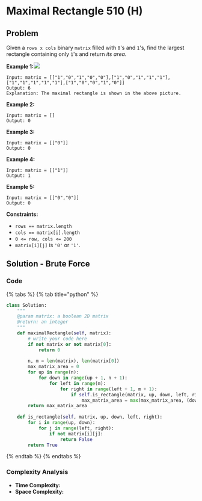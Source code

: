 # Maximal Rectangle 510 \(H\)

## Problem

Given a `rows x cols` binary `matrix` filled with `0`'s and `1`'s, find the largest rectangle containing only `1`'s and return _its area_.

**Example 1:**![](https://assets.leetcode.com/uploads/2020/09/14/maximal.jpg)

```text
Input: matrix = [["1","0","1","0","0"],["1","0","1","1","1"],["1","1","1","1","1"],["1","0","0","1","0"]]
Output: 6
Explanation: The maximal rectangle is shown in the above picture.
```

**Example 2:**

```text
Input: matrix = []
Output: 0
```

**Example 3:**

```text
Input: matrix = [["0"]]
Output: 0
```

**Example 4:**

```text
Input: matrix = [["1"]]
Output: 1
```

**Example 5:**

```text
Input: matrix = [["0","0"]]
Output: 0
```

**Constraints:**

* `rows == matrix.length`
* `cols == matrix[i].length`
* `0 <= row, cols <= 200`
* `matrix[i][j]` is `'0'` or `'1'`.

## Solution - Brute Force

### Code

{% tabs %}
{% tab title="python" %}
```python
class Solution:
    """
    @param matrix: a boolean 2D matrix
    @return: an integer
    """
    def maximalRectangle(self, matrix):
        # write your code here
        if not matrix or not matrix[0]:
            return 0
        
        n, m = len(matrix), len(matrix[0])
        max_matrix_area = 0
        for up in range(n):
            for down in range(up + 1, n + 1):
                for left in range(m):
                    for right in range(left + 1, m + 1):
                        if self.is_rectangle(matrix, up, down, left, right):
                            max_matrix_area = max(max_matrix_area, (down - up) * (right - left))
        return max_matrix_area
    
    def is_rectangle(self, matrix, up, down, left, right):
        for i in range(up, down):
            for j in range(left, right):
                if not matrix[i][j]:
                    return False
        return True
```
{% endtab %}
{% endtabs %}

### Complexity Analysis

* **Time Complexity:**
* **Space Complexity:**

